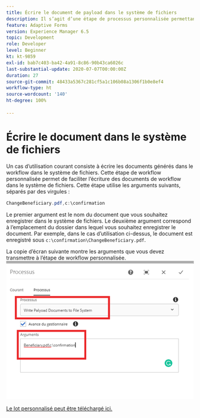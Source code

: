 ```yaml
---
title: Écrire le document de payload dans le système de fichiers
description: Il s’agit d’une étape de processus personnalisée permettant d’écrire sur le système de fichiers le document résidant sous le dossier de payload.
feature: Adaptive Forms
version: Experience Manager 6.5
topic: Development
role: Developer
level: Beginner
kt: kt-9859
exl-id: bab7c403-ba42-4a91-8c86-90b43ca6026c
last-substantial-update: 2020-07-07T00:00:00Z
duration: 27
source-git-commit: 48433a5367c281cf5a1c106b08a1306f1b0e8ef4
workflow-type: ht
source-wordcount: '140'
ht-degree: 100%

---
```


# Écrire le document dans le système de fichiers

Un cas d’utilisation courant consiste à écrire les documents générés dans le workflow dans le système de fichiers.
Cette étape de workflow personnalisée permet de faciliter l’écriture des documents de workflow dans le système de fichiers.
Cette étape utilise les arguments suivants, séparés par des virgules :

```java
ChangeBeneficiary.pdf,c:\confirmation
```

Le premier argument est le nom du document que vous souhaitez enregistrer dans le système de fichiers. Le deuxième argument correspond à l’emplacement du dossier dans lequel vous souhaitez enregistrer le document. Par exemple, dans le cas d’utilisation ci-dessus, le document est enregistré sous `c:\confirmation\ChangeBeneficiary.pdf`.

La copie d’écran suivante montre les arguments que vous devez transmettre à l’étape de workflow personnalisée.
![write-payload-file-system](assets/write-payload-file-system.png)

[Le lot personnalisé peut être téléchargé ici.](/help/forms/assets/common-osgi-bundles/SetValueApp.core-1.0-SNAPSHOT.jar)
